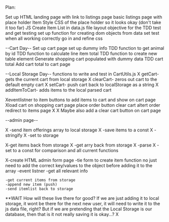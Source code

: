 Plan:

Set up HTML 
landing page with link to listings page 
basic listings page with place holder Item
Style CSS of the place holder so it looks okay (don't take it too far)
JS
Create Item List in data.js file
layout objective for the TDD test and get testing
set up function for creating dom objects from data set 
test
when all working correctly go in and refine css 

--Cart Day--
Set up cart page 
set up dummy info
TDD function to get animal by id
TDD function to calculate line item total 
TDD function to create new table element 
Generate shopping cart populated with dummy data
TDD cart total 
Add cart total to cart page 

--Local Storage Day--
functions to write and test  in CartUtils.js
X    getCart- gets the current cart from local storage 
X    clearCart- zeros out cart to the default empty cart 
X    setCart- push cart back to localStorage as a string 
X    addItemToCart- adds items to the local parsed cart 

Xeventlistner to item buttons to add items to cart and show on cart page
Xload cart on shopping cart page 
place order button
    clear cart
    altert order
    redirect to items page X
X Maybe also add a clear cart button on cart page 

--admin page--

X -send item offerings array to local storage
X    -save items to a const
X    -stringify
X    -set to storage 

X-get items back from storage
X    -get arry back from storage
X    -parse
X    -set to a const for comparison and all current functions 

X-create HTML admin form page 
    -tie form to create item function no just need to add the correct key/values to the object before adding it to the array
     -event listner
     -get all relevant info
    
    -get current items from storage
    -append new item (push) 
    -send itemlist back to storage 

**WAIT How will these live there for good? If we are just adding it to local storage, it wont be there for the next new user, it will need to write it to the js data file, right? But if we are pretending that the Local Storage is our database, then that is it not really saving it is okay...? 
X